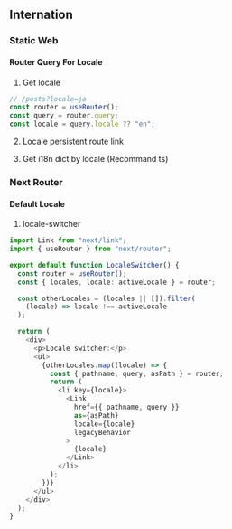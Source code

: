 ## Internation

### Static Web

#### Router Query For Locale

1. Get locale

```ts
// /posts?locale=ja
const router = useRouter();
const query = router.query;
const locale = query.locale ?? "en";
```

2. Locale persistent route link

3. Get i18n dict by locale (Recommand ts)

### Next Router

#### Default Locale

1. locale-switcher

```ts
import Link from "next/link";
import { useRouter } from "next/router";

export default function LocaleSwitcher() {
  const router = useRouter();
  const { locales, locale: activeLocale } = router;

  const otherLocales = (locales || []).filter(
    (locale) => locale !== activeLocale
  );

  return (
    <div>
      <p>Locale switcher:</p>
      <ul>
        {otherLocales.map((locale) => {
          const { pathname, query, asPath } = router;
          return (
            <li key={locale}>
              <Link
                href={{ pathname, query }}
                as={asPath}
                locale={locale}
                legacyBehavior
              >
                {locale}
              </Link>
            </li>
          );
        })}
      </ul>
    </div>
  );
}
```
